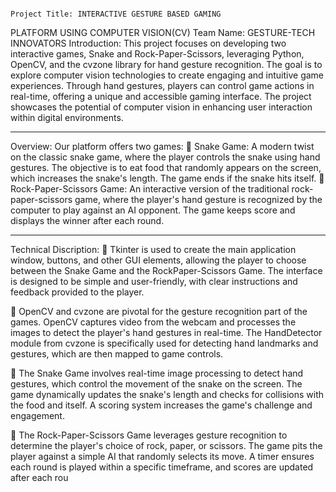                                                                             Project Title: INTERACTIVE GESTURE BASED GAMING
PLATFORM USING COMPUTER VISION(CV)
Team Name: GESTURE-TECH INNOVATORS
Introduction:
This project focuses on developing two interactive games, Snake and Rock-Paper-Scissors, leveraging
Python, OpenCV, and the cvzone library for hand gesture recognition. The goal is to explore computer
vision technologies to create engaging and intuitive game experiences. Through hand gestures, players
can control game actions in real-time, offering a unique and accessible gaming interface. The project
showcases the potential of computer vision in enhancing user interaction within digital environments.
**********************************************************************************************
Overview:
Our platform offers two games:
 Snake Game: A modern twist on the classic snake game, where the player controls the snake
using hand gestures. The objective is to eat food that randomly appears on the screen, which
increases the snake's length. The game ends if the snake hits itself.
 Rock-Paper-Scissors Game: An interactive version of the traditional rock-paper-scissors
game, where the player's hand gesture is recognized by the computer to play against an AI
opponent. The game keeps score and displays the winner after each round.

*********************************************************************************************
Technical Discription:
 Tkinter is used to create the main application window, buttons, and other GUI
elements, allowing the player to choose between the Snake Game and the RockPaper-Scissors Game. The interface is designed to be simple and user-friendly, with
clear instructions and feedback provided to the player.

 OpenCV and cvzone are pivotal for the gesture recognition part of the games.
OpenCV captures video from the webcam and processes the images to detect the
player's hand gestures in real-time. The HandDetector module from cvzone is
specifically used for detecting hand landmarks and gestures, which are then mapped
to game controls.

 The Snake Game involves real-time image processing to detect hand gestures, which
control the movement of the snake on the screen. The game dynamically updates the
snake's length and checks for collisions with the food and itself. A scoring system
increases the game's challenge and engagement.

 The Rock-Paper-Scissors Game leverages gesture recognition to determine the
player's choice of rock, paper, or scissors. The game pits the player against a simple
AI that randomly selects its move. A timer ensures each round is played within a
specific timeframe, and scores are updated after each rou
